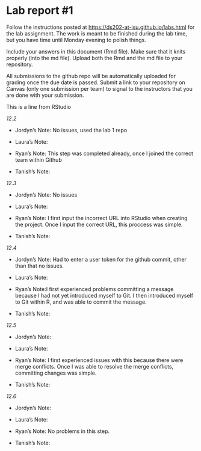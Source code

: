 
<!-- README.md is generated from README.Rmd. Please edit the README.Rmd file -->

# Lab report \#1

Follow the instructions posted at
<https://ds202-at-isu.github.io/labs.html> for the lab assignment. The
work is meant to be finished during the lab time, but you have time
until Monday evening to polish things.

Include your answers in this document (Rmd file). Make sure that it
knits properly (into the md file). Upload both the Rmd and the md file
to your repository.

All submissions to the github repo will be automatically uploaded for
grading once the due date is passed. Submit a link to your repository on
Canvas (only one submission per team) to signal to the instructors that
you are done with your submission.

This is a line from RStudio

*12.2*

- Jordyn’s Note: No issues, used the lab 1 repo

- Laura’s Note:

- Ryan’s Note: This step was completed already, once I joined the
  correct team within Github

- Tanish’s Note:

*12.3*

- Jordyn’s Note: No issues

- Laura’s Note:

- Ryan’s Note: I first input the incorrect URL into RStudio when
  creating the project. Once I input the correct URL, this proccess was
  simple.

- Tanish’s Note:

*12.4*

- Jordyn’s Note: Had to enter a user token for the github commit, other
  than that no issues.

- Laura’s Note:

- Ryan’s Note:I first experienced problems committing a message because
  I had not yet introduced myself to Git. I then introduced myself to
  Git within R, and was able to commit the message.

- Tanish’s Note:

*12.5*

- Jordyn’s Note:

- Laura’s Note:

- Ryan’s Note: I first experienced issues with this because there were
  merge conflicts. Once I was able to resolve the merge conflicts,
  committing changes was simple.

- Tanish’s Note:

*12.6*

- Jordyn’s Note:

- Laura’s Note:

- Ryan’s Note: No problems in this step.

- Tanish’s Note:
